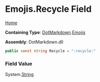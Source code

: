 # Emojis\.Recycle Field

[Home](../../../README.md)

**Containing Type**: [DotMarkdown](../../README.md)\.[Emojis](../README.md)

**Assembly**: DotMarkdown\.dll

```csharp
public const string Recycle = ":recycle:"
```

### Field Value

System\.[String](https://docs.microsoft.com/en-us/dotnet/api/system.string)